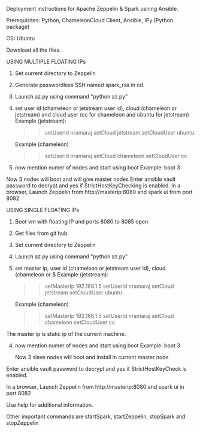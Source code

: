 Deployment instructions for Apache Zeppelin & Spark usinng Ansible.

Prerequisites: Python, ChameleonCloud Client, Ansible, IPy (Python package)

OS: Ubuntu

Download all the files.

USING MULTIPLE FLOATING IPs

1) Set current directory to Zeppelin
2) Generate passwordless SSH named spark_rsa in cd. 
2) Launch az.py using command "python az.py"
3) set user id (chameleon or jetstream user id), cloud (chameleon or jetstream) and cloud user (cc for chameleon and ubuntu for jetstream)
   Example (jetstream):
   >> setUserId nramaraj
   >> setCloud jetstream
   >> setCloudUser ubuntu

   Example (chameleon)
   >> setUserId nramaraj
   >> setCloud chameleon
   >> setCloudUser cc
4) now mention numer of nodes and start using boot
   Example: boot 3

Now 3 nodes will boot and will give master nodes
Enter ansible vault password to decrypt and yes if StrictHostKeyChecking is enabled.
In a browser, Launch Zeppelin from http://masterip:8080 and spark ui from port 8082

USING SINGLE FLOATING IPs
1) Boot vm with floating IP and ports 8080 to 8085 open
2) Get files from git hub.
3) Set current directory to Zeppelin
4) Launch az.py using command "python az.py"
5) set master ip, user id (chameleon or jetstream user id), cloud (chameleon or $
   Example (jetstream):
   >> setMasterIp 192.168.1.5
   >> setUserId nramaraj
   >> setCloud jetstream
   >> setCloudUser ubuntu

   Example (chameleon)
   >> setMasterIp 192.168.1.5
   >> setUserId nramaraj
   >> setCloud chameleon
   >> setCloudUser cc
   
  The master ip is static ip of the current machine.

4) now mention numer of nodes and start using boot
   Example: boot 3

   Now 3 slave nodes will boot and install in current master node

Enter ansible vault password to decrypt and yes if StrictHostKeyCheck is enabled.

In a browser, Launch Zeppelin from http://masterip:8080 and spark ui in port 8082

Use help for additional information. 

Other important commands are startSpark, startZeppelin, stopSpark and stopZeppelin

   
